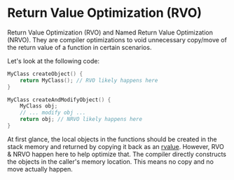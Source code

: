 # Return Value Optimization (RVO)

Return Value Optimization (RVO) and Named Return Value Optimization (NRVO).
They are compiler optimizations to void unnecessary copy/move of the return value of a function in certain scenarios.

Let's look at the following code:

```cpp
MyClass createObject() {
    return MyClass(); // RVO likely happens here
}
```

```cpp
MyClass createAndModifyObject() {
    MyClass obj;
    // ... modify obj ...
    return obj; // NRVO likely happens here
}
```

At first glance, the local objects in the functions should be created in the
stack memory and returned by copying it back as an
[rvalue](lvalue_vs_rvalue.md).
However, RVO & NRVO happen here to help optimize that.
The compiler directly constructs the objects in the caller's memory location.
This means no copy and no move actually happen.
